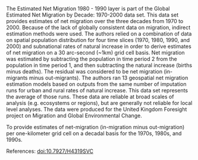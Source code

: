 The Estimated Net Migration 1980 - 1990 layer is part of the Global Estimated Net Migration by Decade: 1970-2000 data set. This data set provides estimates of net migration over the three decades from 1970 to 2000. Because of the lack of globally consistent data on migration, indirect estimation methods were used. The authors relied on a combination of data on spatial population distribution for four time slices (1970, 1980, 1990, and 2000) and subnational rates of natural increase in order to derive estimates of net migration on a 30 arc-second (~1km) grid cell basis. Net migration was estimated by subtracting the population in time period 2 from the population in time period 1, and then subtracting the natural increase (births minus deaths). The residual was considered to be net migration (in-migrants minus out-migrants). The authors ran 13 geospatial net migration estimation models based on outputs from the same number of imputation runs for urban and rural rates of natural increase. This data set represents the average of those runs. These data are reliable at broad scales of analysis (e.g. ecosystems or regions), but are generally not reliable for local level analyses. The data were produced for the United Kingdom Foresight project on Migration and Global Environmental Change.

To provide estimates of net-migration (in-migration minus out-migration) per one-kilometer grid cell on a decadal basis for the 1970s, 1980s, and 1990s.

References: [doi:10.7927/H4319SVC](https://dx.doi.org/10.7927/H4319SVC)
